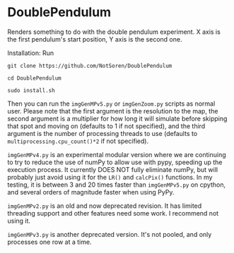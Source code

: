 # DoublePendulum
Renders something to do with the double pendulum experiment. X axis is the first pendulum's start position, Y axis is the second one. 

Installation:
Run 

`git clone https://github.com/NotSoren/DoublePendulum`

`cd DoublePendulum`

`sudo install.sh`

Then you can run the `imgGenMPv5.py` or `imgGenZoom.py` scripts as normal user. Please note that the first argument is the resolution to the map, the second argument is a multiplier for how long it will simulate before skipping that spot and moving on (defaults to 1 if not specified), and the third argument is the number of processing threads to use (defaults to `multiprocessing.cpu_count()*2` if not specified). 

`imgGenMPv4.py` is an experimental modular version where we are continuing to try to reduce the use of numPy to allow use with pypy, speeding up the execution process. It currently DOES NOT fully eliminate numPy, but will probably just avoid using it for the `LR()` and `calcPix()` functions. In my testing, it is between 3 and 20 times faster than `imgGenMPv5.py` on cpython, and several orders of magnitude faster when using PyPy. 

`imgGenMPv2.py` is an old and now deprecated revision. It has limited threading support and other features need some work. I recommend not using it. 

`imgGenMPv3.py` is another deprecated version. It's not pooled, and only processes one row at a time. 
